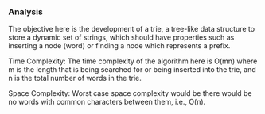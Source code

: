 ### Analysis

The objective here is the development of a trie, a tree-like data structure to store a dynamic set of strings, which should have properties such as inserting a node (word) or finding a node which represents a prefix.

Time Complexity: The time complexity of the algorithm here is O(mn) where m is the length that is being searched for or being inserted into the trie, and n is the total number of words in the trie.

Space Complexity: Worst case space complexity would be there would be no words with common characters between them, i.e., O(n).